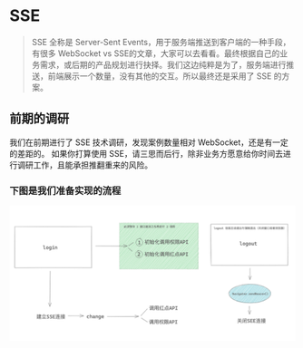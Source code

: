 # SSE
> SSE 全称是 Server-Sent Events，用于服务端推送到客户端的一种手段，有很多 WebSocket vs SSE的文章，大家可以去看看。最终根据自己的业务需求，或后期的产品规划进行抉择。我们这边纯粹是为了，服务端进行推送，前端展示一个数量，没有其他的交互。所以最终还是采用了 SSE 的方案。

## 前期的调研
我们在前期进行了 SSE 技术调研，发现案例数量相对 WebSocket，还是有一定的差距的。
如果你打算使用 SSE，请三思而后行，除非业务方愿意给你时间去进行调研工作，且能承担推翻重来的风险。

### 下图是我们准备实现的流程
![调研结果](../../../public/images/WX20220512-140446.png)

